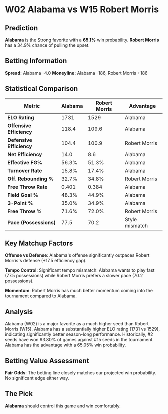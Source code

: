 # W02 Alabama vs W15 Robert Morris

## Prediction
**Alabama** is the Strong favorite with a **65.1%** win probability.
**Robert Morris** has a 34.9% chance of pulling the upset.

## Betting Information
**Spread:** Alabama -4.0
**Moneyline:** Alabama -186, Robert Morris +186

## Statistical Comparison

| Metric | Alabama | Robert Morris | Advantage |
|--------|-----------------|-----------------|----------|
| **ELO Rating** | 1731 | 1529 | Alabama |
| **Offensive Efficiency** | 118.4 | 109.6 | Alabama |
| **Defensive Efficiency** | 104.4 | 100.9 | Robert Morris |
| **Net Efficiency** | 14.0 | 8.6 | Alabama |
| **Effective FG%** | 56.3% | 51.3% | Alabama |
| **Turnover Rate** | 15.8% | 17.4% | Alabama |
| **Off. Rebounding %** | 32.7% | 34.8% | Robert Morris |
| **Free Throw Rate** | 0.401 | 0.384 | Alabama |
| **Field Goal %** | 48.3% | 44.9% | Alabama |
| **3-Point %** | 35.0% | 34.9% | Alabama |
| **Free Throw %** | 71.6% | 72.0% | Robert Morris |
| **Pace (Possessions)** | 77.5 | 70.2 | Style mismatch |

## Key Matchup Factors

**Offense vs Defense**: Alabama's offense significantly outpaces Robert Morris's defense (+17.5 efficiency gap).

**Tempo Control**: Significant tempo mismatch: Alabama wants to play fast (77.5 possessions) while Robert Morris prefers a slower pace (70.2 possessions).

**Momentum**: Robert Morris has much better momentum coming into the tournament compared to Alabama.

## Analysis

Alabama (W02) is a major favorite as a much higher seed than Robert Morris (W15). Alabama has a substantially higher ELO rating (1731 vs 1529), indicating significantly better season-long performance. Historically, #2 seeds have won 93.80% of games against #15 seeds in the tournament. Alabama has the advantage with a 65.05% win probability.

## Betting Value Assessment

**Fair Odds**: The betting line closely matches our projected win probability. No significant edge either way.

## The Pick

**Alabama** should control this game and win comfortably.

